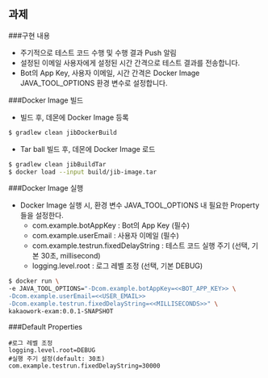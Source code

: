 과제
----
###구현 내용
- 주기적으로 테스트 코드 수행 및 수행 결과 Push 알림
- 설정된 이메일 사용자에게 설정된 시간 간격으로 테스트 결과를 전송합니다.
- Bot의 App Key, 사용자 이메일, 시간 간격은 Docker Image JAVA_TOOL_OPTIONS 환경 변수로 설정합니다. 

###Docker Image 빌드
- 빌드 후, 데몬에 Docker Image 등록
```bash
$ gradlew clean jibDockerBuild
```
- Tar ball 빌드 후, 데몬에 Docker Image 로드
```bash
$ gradlew clean jibBuildTar
$ docker load --input build/jib-image.tar
```

###Docker Image 실행
- Docker Image 실행 시, 환경 변수 JAVA_TOOL_OPTIONS 내 필요한 Property들을 설정한다.
    - com.example.botAppKey : Bot의 App Key (필수)
    - com.example.userEmail : 사용자 이메일 (필수)
    - com.example.testrun.fixedDelayString : 테스트 코드 실행 주기 (선택, 기본 30초, millisecond)
    - logging.level.root : 로그 레벨 조정 (선택, 기본 DEBUG)  
```bash
$ docker run \
-e JAVA_TOOL_OPTIONS="-Dcom.example.botAppKey=<<BOT_APP_KEY>> \
-Dcom.example.userEmail=<<USER_EMAIL>>
-Dcom.example.testrun.fixedDelayString=<<MILLISECONDS>>" \
kakaowork-exam:0.0.1-SNAPSHOT
```

###Default Properties
```
#로그 레벨 조정
logging.level.root=DEBUG
#실행 주기 설정(default: 30초)
com.example.testrun.fixedDelayString=30000
```